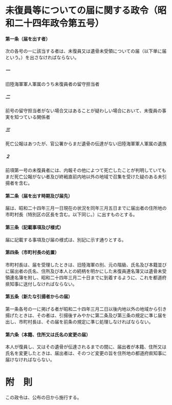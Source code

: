 # 未復員等についての届に関する政令（昭和二十四年政令第五号）
#### 第一条（届を出す者）
次の各号の一に該当する者は、未復員又は遺骨未受領についての届（以下単に届という。）を出さなければならない。
##### 一
旧陸海軍軍人軍属のうち未復員者の留守担当者
##### 二
前号の留守担当者がない場合又はあることが疑わしい場合において、未復員の事実を知つている関係者
##### 三
死亡公報はあつたが、官公署からまだ遺骨の伝達がない旧陸海軍軍人軍属の遺族
##### ２
前項第一号の未復員者には、内報その他によつて死亡したことが判明していてもまだ死亡公報がない者及び終戦直前内地以外の地域で召集を受けた疑のある未引揚者を含む。
#### 第二条（届を出す時期及び届先）
届は、昭和二十四年三月一日現在の状況を同年三月五日までに届出者の住所地の市町村長（特別区の区長を含む。以下同じ。）に出すものとする。
#### 第三条（記載事項及び様式）
届に記載する事項及び届の様式は、別記に示す通りとする。
#### 第四条（市町村長の処置）
市町村長は、届を受理したときは、旧陸海軍の別、元の階級、氏名及び本籍並びに届出者の氏名、住所及び本人との続柄を明かにした未復員連名簿又は遺骨未受領連名簿を附し、昭和二十四年三月二十日までに到着するように、これを都道府県知事に送付しなければならない。
#### 第五条（新たな引揚者からの届）
第一条各号の一に掲げる者が昭和二十四年三月二日以後内地以外の地域から引き揚げたときは、その者は、引揚後すみやかに第二条及び第三条の規定に準じ届を出し、市町村長は、その届を前条の規定に準じ処理しなければならない。
#### 第六条（本籍、住所又は氏名の変更の届）
本人が復員し、又はその遺骨が伝達されるまでの間に、届出者が本籍、住所又は氏名を変更したときは、届出者は、そのつど変更の旨を住所地の都道府県知事に届けなければならない。
# 附　則
この政令は、公布の日から施行する。

